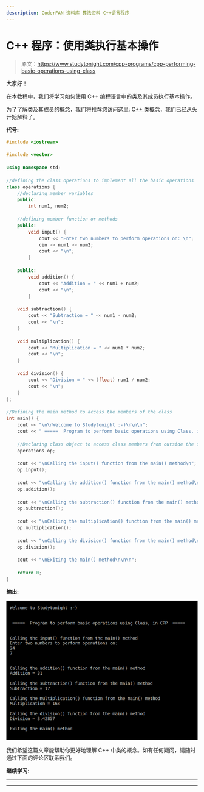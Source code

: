 ```yaml
---
description: CoderFAN 资料库 算法资料 C++语言程序
---
```


# C++ 程序：使用类执行基本操作

> 原文：<https://www.studytonight.com/cpp-programs/cpp-performing-basic-operations-using-class>

大家好！

在本教程中，我们将学习如何使用 C++ 编程语言中的类及其成员执行基本操作。

为了了解类及其成员的概念，我们将推荐您访问这里: [C++ 类概念](https://www.studytonight.com/cpp/defining-class-and-object.php)，我们已经从头开始解释了。

**代号:**

```cpp
#include <iostream>

#include <vector>

using namespace std;

//defining the class operations to implement all the basic operations
class operations {
    //declaring member variables
    public:
        int num1, num2;

    //defining member function or methods
    public:
        void input() {
            cout << "Enter two numbers to perform operations on: \n";
            cin >> num1 >> num2;
            cout << "\n";
        }

    public:
        void addition() {
            cout << "Addition = " << num1 + num2;
            cout << "\n";
        }

    void subtraction() {
        cout << "Subtraction = " << num1 - num2;
        cout << "\n";
    }

    void multiplication() {
        cout << "Multiplication = " << num1 * num2;
        cout << "\n";
    }

    void division() {
        cout << "Division = " << (float) num1 / num2;
        cout << "\n";
    }
};

//Defining the main method to access the members of the class
int main() {
    cout << "\n\nWelcome to Studytonight :-)\n\n\n";
    cout << " =====  Program to perform basic operations using Class, in CPP  ===== \n\n";

    //Declaring class object to access class members from outside the class
    operations op;

    cout << "\nCalling the input() function from the main() method\n";
    op.input();

    cout << "\nCalling the addition() function from the main() method\n";
    op.addition();

    cout << "\nCalling the subtraction() function from the main() method\n";
    op.subtraction();

    cout << "\nCalling the multiplication() function from the main() method\n";
    op.multiplication();

    cout << "\nCalling the division() function from the main() method\n";
    op.division();

    cout << "\nExiting the main() method\n\n\n";

    return 0;
}
```

**输出:**

![C++ Class operations](img/cd1fe007fc56b46669f3e58a705aceb7.png)

我们希望这篇文章能帮助你更好地理解 C++ 中类的概念。如有任何疑问，请随时通过下面的评论区联系我们。

**继续学习:**

* * *

* * *